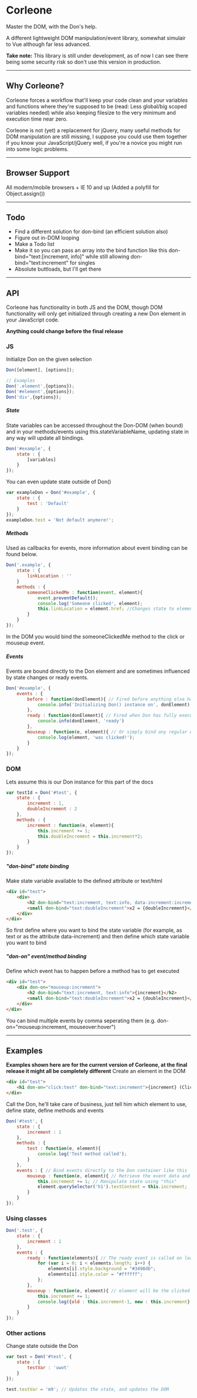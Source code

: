 # Corleone
Master the DOM, with the Don's help.

A different lightweight DOM manipulation/event library, somewhat simulair to Vue although far less advanced.

**Take note:** This library is still under development, as of now I can see there being some security risk so don't use this version in production.

---

## Why Corleone?
Corleone forces a workflow that'll keep your code clean and your variables and functions where they're supposed to be (read: Less global/big scoped variables needed) while also keeping filesize to the very minimum and execution time near zero.

Corleone is not (yet) a replacement for jQuery, many useful methods for DOM manipulation are still missing, I suppose you could use them together if you know your JavaScript/jQuery well, if you're a novice you might run into some logic problems.

---

## Browser Support
All modern/mobile browsers + IE 10 and up (Added a polyfill for Object.assign())

---

## Todo
- Find a different solution for don-bind (an efficient solution also)
- Figure out in-DOM looping
- Make a Todo list
- Make it so you can pass an array into the bind function like this don-bind="text:[increment, info]" while still allowing don-bind="text:increment" for singles
- Absolute buttloads, but I'll get there

---

## API
Corleone has functionality in both JS and the DOM, though DOM functionality will only get initialized through creating a new Don element in your JavaScript code.

**Anything could change before the final release**

### JS
Initialize Don on the given selection
```javascript
Don([element], [options]);

// Examples
Don('.element',{options});
Don('#element',{options});
Don('div',{options});

```

##### State
State variables can be accessed throughout the Don-DOM (when bound) and in your methods/events using this.stateVariableName, updating state in any way will update all bindings.
```javascript
Don('#example', {
	state : {
		[variables]
	}
});
```
You can even update state outside of Don()
```javascript
var exampleDon = Don('#example', {
	state : {
		test : 'Default'
	}
});
exampleDon.test = 'Not default anymore!';
```

##### Methods
Used as callbacks for events, more information about event binding can be found below.
```javascript
Don('.example', {
	state : {
		linkLocation : ''
	}
	methods : {
		someoneClickedMe : function(event, element){
			event.preventDefault();
			console.log('Someone clicked', element);
			this.linkLocation = element.href; //Changes state to element's href value
		}
	}
});
```
In the DOM you would bind the someoneClickedMe method to the click or mouseup event.

##### Events
Events are bound directly to the Don element and are sometimes influenced by state changes or ready events.
```javascript
Don('#example', {
	events : {
		before : function(donElement){ // Fired before anything else happens
			console.info('Initializing Don() instance on', donElement);
		},
		ready : function(donElement){ // Fired when Don has fully executed
			console.info(donElement, 'ready')
		},
		mouseup : function(e, element){ // Or simply bind any regular event to the Don element (events supported by addEventListener)
			console.log(element, 'was clicked!');
		}
	}
});
```

### DOM
Lets assume this is our Don instance for this part of the docs
```javascript
var testId = Don('#test', {
	state : {
		increment : 1,
		doubleIncrement : 2
	},
	methods : {
		increment : function(e, element){
			this.increment += 1;
			this.doubleIncrement = this.increment*2;
		}
	}
});
```
##### "don-bind" state binding
Make state variable available to the defined attribute or text/html
```html
<div id="test">
	<div>
		<h2 don-bind="text:increment, text:info, data-increment:increment" data-increment="{increment}">{increment}</h2>
		<small don-bind="text:doubleIncrement">x2 = {doubleIncrement}</small>
	</div>
</div>
```
So first define where you want to bind the state variable (for example, as text or as the attribute data-increment) and then define which state variable you want to bind

##### "don-on" event/method binding
Define which event has to happen before a method has to get executed
```html
<div id="test">
	<div don-on="mouseup:increment">
		<h2 don-bind="text:increment, text:info">{increment}</h2>
		<small don-bind="text:doubleIncrement">x2 = {doubleIncrement}</small>
	</div>
</div>
```
You can bind multiple events by comma seperating them (e.g. don-on="mouseup:increment, mouseover:hover")


---

## Examples
**Examples shown here are for the current version of Corleone, at the final release it might all be completely different**
Create an element in the DOM
```html
<div id="test">
	<h1 don-on="click:test" don-bind="text:increment">{increment} (Click me)</h1> // Add events using data-don-event=eventName:methodName
</div>
```

Call the Don, he'll take care of business, just tell him which element to use, define state, define methods and events
```javascript
Don('#test', {
	state : {
		increment : 1
	},
	methods : {
		test : function(e, element){
			console.log('Test method called');
		}
	},
	events : { // Bind events directly to the Don container like this
		mouseup : function(e, element){ // Retrieve the event data and element (#test in this case)
			this.increment += 1; // Manipulate state using "this"
			element.querySelector('h1').textContent = this.increment;
		}
	}
});
```

### Using classes
```javascript
Don('.test', {
	state : {
		increment : 1
	},
	events : {
		ready : function(elements){ // The ready event is called on load
			for (var i = 0; i < elements.length; i++) {
				elements[i].style.background = "#3498db";
				elements[i].style.color = "#ffffff";
			};
		},
		mouseup : function(e, element){ // element will be the clicked element, not all elements with .test
			this.increment += 1;
			console.log({old : this.increment-1, new : this.increment}, element);
		}
	}
});
```

### Other actions
Change state outside the Don
```javascript
var test = Don('#test', {
    state : {
        testVar : 'uwot'
    }
});

test.testVar = 'm9'; // Updates the state, and updates the DOM
```




